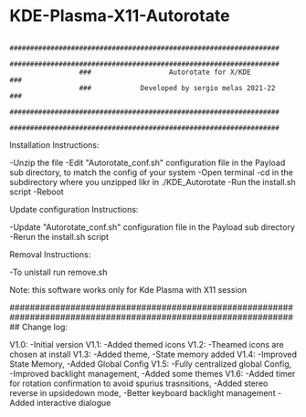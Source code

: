 # KDE-Plasma-X11-Autorotate
                     ##################################################################
                     ##################################################################
                     ###                   Autorotate for X/KDE                     ###
                     ###            Developed by sergio melas 2021-22               ###
                     ##################################################################
                     ##################################################################

Installation Instructions:

  -Unzip the file
  -Edit "Autorotate_conf.sh" configuration file in the Payload sub directory, to match the config of your system
  -Open terminal
  -cd in the subdirectory where you unzipped likr in ./KDE_Autorotate
  -Run the install.sh script
  -Reboot

Update configuration Instructions:

  -Update "Autorotate_conf.sh" configuration file in the Payload sub directory
  -Rerun the install.sh script

Removal Instructions:

  -To unistall run remove.sh



Note: this software works only for Kde Plasma with X11 session

##################################################################################################################
Change log:

V1.0: -Initial version
V1.1: -Added themed icons
V1.2: -Theamed icons are chosen at install
V1.3: -Added theme,
      -State memory added
V1.4: -Improved State Memory,
      -Added Global Config
V1.5: -Fully centralized global Config,
      -Improved backlight management,
      -Added some themes
V1.6: -Added timer for rotation confirmation to avoid spurius trasnsitions,
      -Added stereo reverse in upsidedown mode,
      -Better keyboard backlight management
      -Added interactive dialogue
